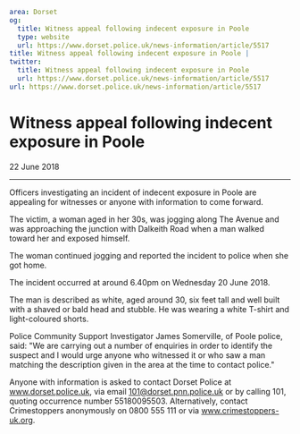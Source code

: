 ```yaml
area: Dorset
og:
  title: Witness appeal following indecent exposure in Poole
  type: website
  url: https://www.dorset.police.uk/news-information/article/5517
title: Witness appeal following indecent exposure in Poole |
twitter:
  title: Witness appeal following indecent exposure in Poole
  url: https://www.dorset.police.uk/news-information/article/5517
url: https://www.dorset.police.uk/news-information/article/5517
```

# Witness appeal following indecent exposure in Poole

22 June 2018

* * *

Officers investigating an incident of indecent exposure in Poole are appealing for witnesses or anyone with information to come forward.

The victim, a woman aged in her 30s, was jogging along The Avenue and was approaching the junction with Dalkeith Road when a man walked toward her and exposed himself.

The woman continued jogging and reported the incident to police when she got home.

The incident occurred at around 6.40pm on Wednesday 20 June 2018.

The man is described as white, aged around 30, six feet tall and well built with a shaved or bald head and stubble. He was wearing a white T-shirt and light-coloured shorts.

Police Community Support Investigator James Somerville, of Poole police, said: "We are carrying out a number of enquiries in order to identify the suspect and I would urge anyone who witnessed it or who saw a man matching the description given in the area at the time to contact police."

Anyone with information is asked to contact Dorset Police at www.dorset.police.uk, via email 101@dorset.pnn.police.uk or by calling 101, quoting occurrence number 55180095503. Alternatively, contact Crimestoppers anonymously on 0800 555 111 or via www.crimestoppers-uk.org.
